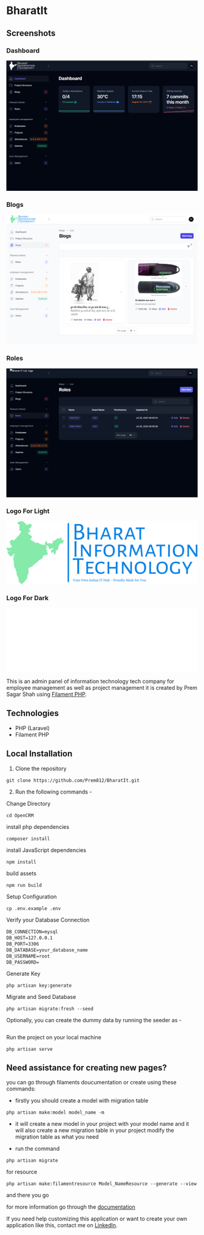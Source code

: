 # BharatIt

## Screenshots

### Dashboard

![Bharat It Ltd. dark-dashboard screenshot](screenshots/bharat-home-dark.png "Bharat It Ltd. dashboard dark screenshot")

### Blogs

![Bharat It Ltd. Blogs Overview screenshot](screenshots/bharat-blogs-light.png "Bharat It Ltd. Blogs Overview dark screenshot")

### Roles

![Bharat It Ltd. Roles Overview screenshot](screenshots/roles-dark.png "Bharat It Ltd. roles Overview screenshot")

### Logo For Light

![Bharat It Ltd. Logo screenshot](screenshots/logo-dark.png "Bharat It Ltd. logo screenshot")

### Logo For Dark

![Bharat It Ltd. Logo screenshot](screenshots/logo-light.png "Bharat It Ltd. logo screenshot")


This is an admin panel of information technology tech company for employee management as well as project management it is created by Prem Sagar Shah using [Filament PHP](https://filamentphp.com/).

## Technologies

-   PHP (Laravel)
-   Filament PHP

## Local Installation

1. Clone the repository

```
git clone https://github.com/Prem812/BharatIt.git
```

2. Run the following commands -


Change Directory

```
cd OpenCRM
```


install php dependencies

```
composer install
```


install JavaScript dependencies

```
npm install
```


build assets

```
npm run build 
```


Setup Configuration

```
cp .env.example .env
```


Verify your Database Connection

```
DB_CONNECTION=mysql
DB_HOST=127.0.0.1
DB_PORT=3306
DB_DATABASE=your_database_name
DB_USERNAME=root
DB_PASSWORD=
```

Generate Key

```
php artisan key:generate
```


Migrate and Seed Database

```
php artisan migrate:fresh --seed
```


Optionally, you can create the dummy data by running the seeder as -

```php artisan db:seed
```


Run the project on your local machine

```
php artisan serve
```

## Need assistance for creating new pages?


you can go through filaments doucumentation or create using these commands:

-  firstly you should create a model with migration table

```
php artisan make:model model_name -m
```

-  it will create a new model in your project with your model name and it will also create a new migration table in your project modify the migration table as what you need

-  run the command 

```
php artisan migrate
```

for resource

```
php artisan make:filamentresource Model_NameResource --generate --view
```

and there you go

for more information go through the [documentation](https://filamentphp.com/docs/3.x/panels/installation)


If you need help customizing this application or want to create your own application like this, contact me on [LinkedIn](https://www.linkedin.com/in/prem-sagar-shah-267921174/).
